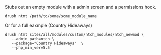 Stubs out an empty module with a admin screen and a permissions hook.

    drush ntmt /path/to/some/some_module_name

Or for a full eaxmple (Country Hideaways)

    drush ntmt sites/all/modules/custom/ntch_modules/ntch_newmod \
       --admin_path=ntch \
       --package="Country Hideaways"  \
       --php_min_ver=5.5
